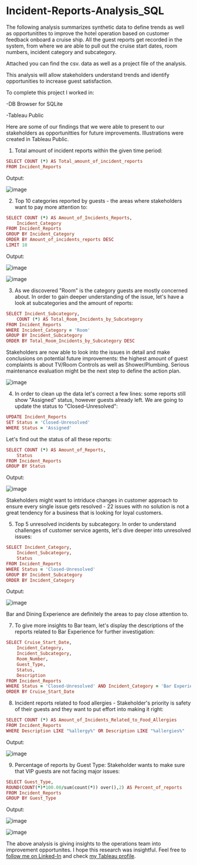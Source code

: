 
# Incident-Reports-Analysis_SQL

The following analysis summarizes synthetic data to define trends as well as opportunitites to improve the hotel operation based on customer feedback onboard a cruise ship. All the guest reports get recorded in the system, from where we are able to pull out the cruise start dates, room numbers, incident category and subcategory.

Attached you can find the csv. data as well as a project file of the analysis.

This analysis will allow stakeholders understand trends and identify opportunities to increase guest satisfaction. 


To complete this project I worked in:

-DB Browser for SQLite

-Tableau Public


Here are some of our findings that we were able to present to our stakeholders as opportunitties for future improvements.
Illustrations were created in Tableau Public.


1. Total amount of incident reports within the given time period:

```ruby
SELECT COUNT (*) AS Total_amount_of_incident_reports
FROM Incident_Reports
```
Output:

![image](https://github.com/user-attachments/assets/4138059f-b6c9-47d6-8bb4-8a016baf118e)


2. Top 10 categories reported by guests - the areas where stakeholders want to pay more attention to:

```ruby
SELECT COUNT (*) AS Amount_of_Incidents_Reports,
	Incident_Category
FROM Incident_Reports
GROUP BY Incident_Category
ORDER BY Amount_of_incidents_reports DESC
LIMIT 10
```
Output:

![image](https://github.com/user-attachments/assets/c75f4685-70aa-449c-8e9d-639749197ef9)

![image](https://github.com/user-attachments/assets/499af07b-04bc-4e9e-8a17-81ea5e9b4ee2)

  
3. As we discovered "Room" is the category guests are mostly concerned about. In order to gain deeper understanding of the issue, let's have a look at subcategories and the amount of reports:

```ruby
SELECT Incident_Subcategory,
	COUNT (*) AS Total_Room_Incidents_by_Subcategory
FROM Incident_Reports
WHERE Incident_Category = 'Room'
GROUP BY Incident_Subcategory
ORDER BY Total_Room_Incidents_by_Subcategory DESC
```

Stakeholders are now able to look into the issues in detail and make conclusions on potential future improvements: the highest amount of guest complaints is about TV/Room Controls as well as Shower/Plumbing. Serious maintenance evaluation might be the next step to define the action plan.

![image](https://github.com/user-attachments/assets/41d238d1-0326-46f5-9993-b0c7d74c4348)


4. In order to clean up the data let's correct a few lines: some reports still show "Assigned" status, however guests already left. We are going to update the status to "Closed-Unresolved":

```ruby
UPDATE Incident_Reports
SET Status = 'Closed-Unresolved'
WHERE Status = 'Assigned'
```

Let's find out the status of all these reports:

```ruby
SELECT COUNT (*) AS Amount_of_Reports,
	Status
FROM Incident_Reports
GROUP BY Status
```
Output:

![image](https://github.com/user-attachments/assets/61ecee74-6855-47c0-b854-cdffb14a0483)


Stakeholders might want to intriduce changes in customer approach to ensure every single issue gets resolved - 22 issues with no solution is not a great tendency for a business that is looking for loyal customers.

5. Top 5 unresolved incidents by subcategory. In order to understand challenges of customer service agents, let's dive deeper into unresolved issues:

```ruby
SELECT Incident_Category,
	Incident_Subcategory,
	Status
FROM Incident_Reports
WHERE Status = 'Closed-Unresolved'
GROUP BY Incident_Subcategory
ORDER BY Incident_Category
```
Output: 

![image](https://github.com/user-attachments/assets/2cb8d6bc-71c2-4932-b912-dc24436c4af0)

Bar and Dining Experience are definitely the areas to pay close attention to.

7. To give more insights to Bar team, let's display the descriptions of the reports related to Bar Experience for further investigation:

```ruby
SELECT Cruise_Start_Date,
	Incident_Category,
	Incident_Subcategory,
	Room_Number,
	Guest_Type,
	Status,
	Description
FROM Incident_Reports
WHERE Status = 'Closed-Unresolved' AND Incident_Category = 'Bar Experience'
ORDER BY Cruise_Start_Date
```

8. Incident reports related to food allergies - Stakeholder's priority is safety of their guests and they want to put effort into making it right:

```ruby
SELECT COUNT (*) AS Amount_of_Incidents_Related_to_Food_Allergies
FROM Incident_Reports
WHERE Description LIKE "%allergy%" OR Description LIKE "%allergies%"
```
Output: 

![image](https://github.com/user-attachments/assets/272f651d-0ad8-4123-a30c-fef24b6c7597)


9. Percentage of reports by Guest Type: Stakeholder wants to make sure that VIP guests are not facing major issues:

```ruby
SELECT Guest_Type,
ROUND(COUNT(*)*100.00/sum(count(*)) over(),2) AS Percent_of_reports
FROM Incident_Reports
GROUP BY Guest_Type
```
Output:

![image](https://github.com/user-attachments/assets/6150f047-01d8-4d27-9b7c-69297fc6bc85)

![image](https://github.com/user-attachments/assets/304dcad6-fef7-40fa-a09d-295ab2cdcc94)


The above analysis is giving insights to the operations team into improvement opportunites. 
I hope this research was insightful. Feel free to [follow me on Linked-In](https://www.linkedin.com/in/Nadia-usalko/) and check [my Tableau profile](https://public.tableau.com/app/profile/nadezhda.usalko/vizzes).
